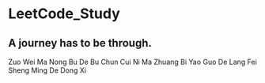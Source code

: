 # LeetCode_Study
## A journey has to be through.
Zuo Wei Ma Nong Bu De Bu Chun Cui Ni Ma Zhuang Bi Yao Guo De Lang Fei Sheng Ming De Dong Xi
